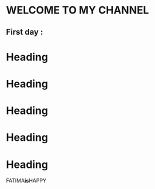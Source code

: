 WELCOME TO MY CHANNEL
===============
First day : 
---------------
# Heading
# Heading
# Heading
# Heading
# Heading
FATIMA**is**HAPPY	